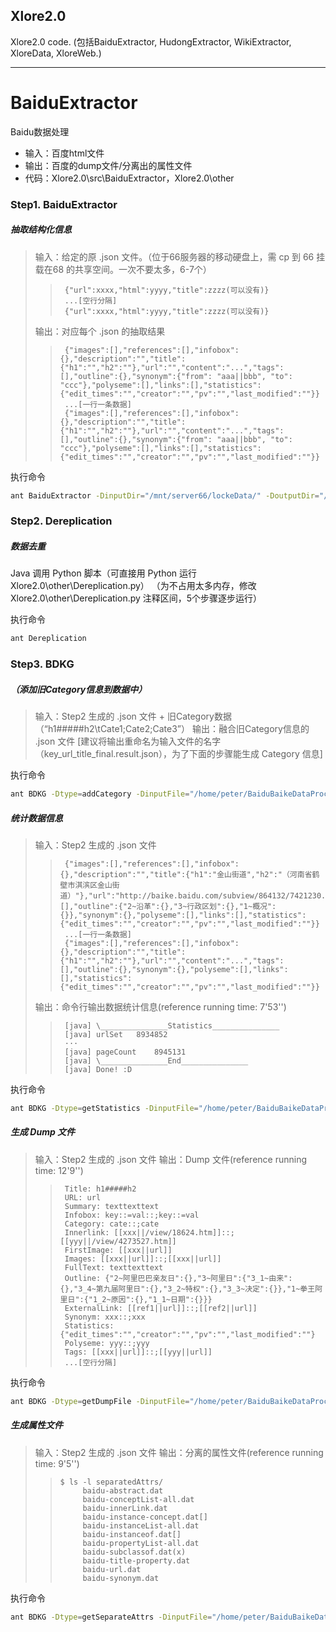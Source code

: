 Xlore2.0
------

Xlore2.0 code. (包括BaiduExtractor, HudongExtractor, WikiExtractor, XloreData, XloreWeb.)


******



# BaiduExtractor
Baidu数据处理
- 输入：百度html文件
- 输出：百度的dump文件/分离出的属性文件
- 代码：Xlore2.0\src\BaiduExtractor，Xlore2.0\other

### Step1. BaiduExtractor
##### 抽取结构化信息
> 输入：给定的原 .json 文件。（位于66服务器的移动硬盘上，需 cp 到 66 挂载在68 的共享空间。一次不要太多，6-7个）
>> ```
>>  {"url":xxxx,"html":yyyy,"title":zzzz(可以没有)}
>>  ...[空行分隔]
>>  {"url":xxxx,"html":yyyy,"title":zzzz(可以没有)}
>> ```
> 输出：对应每个 .json 的抽取结果
>> ```
>>  {"images":[],"references":[],"infobox":{},"description":"","title":{"h1":"","h2":""},"url":"","content":"...","tags":[],"outline":{},"synonym":{"from": "aaa||bbb", "to": "ccc"},"polyseme":[],"links":[],"statistics":{"edit_times":"","creator":"","pv":"","last_modified":""}}
>>  ...[一行一条数据]
>>  {"images":[],"references":[],"infobox":{},"description":"","title":{"h1":"","h2":""},"url":"","content":"...","tags":[],"outline":{},"synonym":{"from": "aaa||bbb", "to": "ccc"},"polyseme":[],"links":[],"statistics":{"edit_times":"","creator":"","pv":"","last_modified":""}}
>> ```

  执行命令
```Bash
ant BaiduExtractor -DinputDir="/mnt/server66/lockeData/" -DoutputDir="/home/peter/BaiduBaikeDataProcess/result/"
```

### Step2. Dereplication
##### 数据去重
Java 调用 Python 脚本（可直接用 Python 运行 Xlore2.0\other\Dereplication.py）
（为不占用太多内存，修改 Xlore2.0\other\Dereplication.py 注释区间，5个步骤逐步运行）

执行命令
```Bash
ant Dereplication
```

### Step3. BDKG
##### （添加旧Category信息到数据中）
> 输入：Step2 生成的 .json 文件 + 旧Category数据（“h1#####h2\tCate1;Cate2;Cate3”）
> 输出：融合旧Category信息的 .json 文件 [建议将输出重命名为输入文件的名字（key_url_title_final.result.json），为了下面的步骤能生成 Category 信息]

执行命令
```Bash
ant BDKG -Dtype=addCategory -DinputFile="/home/peter/BaiduBaikeDataProcess/key_url_title_final.result.json" -DcategoryFile="/home/peter/BaiduBaikeDataProcess/new_baidu-instance-concept.dat" -DoutputFile="/home/peter/BaiduBaikeDataProcess/key_url_title_final_cate.result.json"
```

##### 统计数据信息
> 输入：Step2 生成的 .json 文件
>> ```
>>  {"images":[],"references":[],"infobox":{},"description":"","title":{"h1":"金山街道","h2":"（河南省鹤壁市淇滨区金山街道）"},"url":"http://baike.baidu.com/subview/864132/7421230.htm","content":"...","tags":[],"outline":{"2~沿革":{},"3~行政区划":{},"1~概况":{}},"synonym":{},"polyseme":[],"links":[],"statistics":{"edit_times":"","creator":"","pv":"","last_modified":""}}
>>  ...[一行一条数据]
>>  {"images":[],"references":[],"infobox":{},"description":"","title":{"h1":"","h2":""},"url":"","content":"...","tags":[],"outline":{},"synonym":{},"polyseme":[],"links":[],"statistics":{"edit_times":"","creator":"","pv":"","last_modified":""}}
>> ```
> 输出：命令行输出数据统计信息(reference running time: 7'53'')
>> ```
>>  [java] \_______________Statistics_______________
>>  [java] urlSet	8934852
>>  ···
>>  [java] pageCount	8945131
>>  [java] \_______________End_______________
>>  [java] Done! :D
>> ```

执行命令
```Bash
ant BDKG -Dtype=getStatistics -DinputFile="/home/peter/BaiduBaikeDataProcess/key_url_title_final.result.json"
```

##### 生成 Dump 文件
> 输入：Step2 生成的 .json 文件
> 输出：Dump 文件(reference running time: 12'9'')
>> ```
>>  Title: h1#####h2
>>  URL: url
>>  Summary: texttexttext
>>  Infobox: key::=val::;key::=val
>>  Category: cate::;cate
>>  Innerlink: [[xxx||/view/18624.htm]]::;[[yyy||/view/4273527.htm]]
>>  FirstImage: [[xxx||url]]
>>  Images: [[xxx||url]]::;[[xxx||url]]
>>  FullText: texttexttext
>>  Outline: {"2~阿里巴巴亲友日":{},"3~阿里日":{"3_1~由来":{},"3_4~第九届阿里日":{},"3_2~特权":{},"3_3~决定":{}},"1~拳王阿里日":{"1_2~原因":{},"1_1~日期":{}}}
>>  ExternalLink: [[ref1||url]]::;[[ref2||url]]
>>  Synonym: xxx::;xxx
>>  Statistics: {"edit_times":"","creator":"","pv":"","last_modified":""}
>>  Polyseme: yyy::;yyy
>>  Tags: [[xxx||url]]::;[[yyy||url]]
>>  ...[空行分隔]
>> ```

执行命令
```Bash
ant BDKG -Dtype=getDumpFile -DinputFile="/home/peter/BaiduBaikeDataProcess/key_url_title_final.result.json" -DoutputFile="/home/peter/BaiduBaikeDataProcess/baidu-dump"
```

##### 生成属性文件
> 输入：Step2 生成的 .json 文件
> 输出：分离的属性文件(reference running time: 9'5'')
>> ```
>> $ ls -l separatedAttrs/
>>      baidu-abstract.dat
>>      baidu-conceptList-all.dat
>>      baidu-innerLink.dat
>>      baidu-instance-concept.dat[]
>>      baidu-instanceList-all.dat
>>      baidu-instanceof.dat[]
>>      baidu-propertyList-all.dat
>>      baidu-subclassof.dat(x)
>>      baidu-title-property.dat
>>      baidu-url.dat
>>      baidu-synonym.dat
>> ``` 

执行命令
```Bash
ant BDKG -Dtype=getSeparateAttrs -DinputFile="/home/peter/BaiduBaikeDataProcess/key_url_title_final.result.json" -DoutputDir="/home/peter/BaiduBaikeDataProcess/separatedAttrs/"
```
